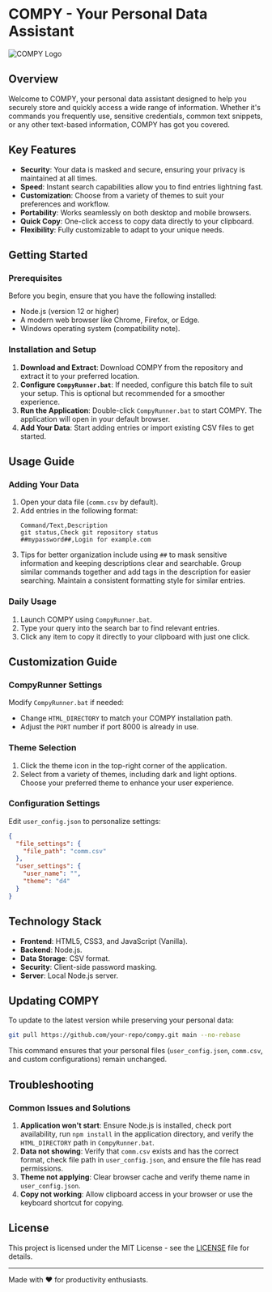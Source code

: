 # COMPY - Your Personal Data Assistant

![COMPY Logo](favicon_io/favicon.ico)

## Overview

Welcome to COMPY, your personal data assistant designed to help you securely store and quickly access a wide range of information. Whether it's commands you frequently use, sensitive credentials, common text snippets, or any other text-based information, COMPY has got you covered.

## Key Features

- **Security**: Your data is masked and secure, ensuring your privacy is maintained at all times.
- **Speed**: Instant search capabilities allow you to find entries lightning fast.
- **Customization**: Choose from a variety of themes to suit your preferences and workflow.
- **Portability**: Works seamlessly on both desktop and mobile browsers.
- **Quick Copy**: One-click access to copy data directly to your clipboard.
- **Flexibility**: Fully customizable to adapt to your unique needs.

## Getting Started

### Prerequisites

Before you begin, ensure that you have the following installed:

- Node.js (version 12 or higher)
- A modern web browser like Chrome, Firefox, or Edge.
- Windows operating system (compatibility note).

### Installation and Setup

1. **Download and Extract**: Download COMPY from the repository and extract it to your preferred location.
2. **Configure `CompyRunner.bat`**: If needed, configure this batch file to suit your setup. This is optional but recommended for a smoother experience.
3. **Run the Application**: Double-click `CompyRunner.bat` to start COMPY. The application will open in your default browser.
4. **Add Your Data**: Start adding entries or import existing CSV files to get started.

## Usage Guide

### Adding Your Data

1. Open your data file (`comm.csv` by default).
2. Add entries in the following format:
   ```
   Command/Text,Description
   git status,Check git repository status
   ##mypassword##,Login for example.com
   ```
3. Tips for better organization include using `##` to mask sensitive information and keeping descriptions clear and searchable. Group similar commands together and add tags in the description for easier searching. Maintain a consistent formatting style for similar entries.

### Daily Usage

1. Launch COMPY using `CompyRunner.bat`.
2. Type your query into the search bar to find relevant entries.
3. Click any item to copy it directly to your clipboard with just one click.

## Customization Guide

### CompyRunner Settings

Modify `CompyRunner.bat` if needed:

- Change `HTML_DIRECTORY` to match your COMPY installation path.
- Adjust the `PORT` number if port 8000 is already in use.

### Theme Selection

1. Click the theme icon in the top-right corner of the application.
2. Select from a variety of themes, including dark and light options. Choose your preferred theme to enhance your user experience.

### Configuration Settings

Edit `user_config.json` to personalize settings:

```json
{
  "file_settings": {
    "file_path": "comm.csv"
  },
  "user_settings": {
    "user_name": "",
    "theme": "d4"
  }
}
```

## Technology Stack

- **Frontend**: HTML5, CSS3, and JavaScript (Vanilla).
- **Backend**: Node.js.
- **Data Storage**: CSV format.
- **Security**: Client-side password masking.
- **Server**: Local Node.js server.

## Updating COMPY

To update to the latest version while preserving your personal data:

```bash
git pull https://github.com/your-repo/compy.git main --no-rebase
```

This command ensures that your personal files (`user_config.json`, `comm.csv`, and custom configurations) remain unchanged.

## Troubleshooting

### Common Issues and Solutions

1. **Application won't start**: Ensure Node.js is installed, check port availability, run `npm install` in the application directory, and verify the `HTML_DIRECTORY` path in `CompyRunner.bat`.
2. **Data not showing**: Verify that `comm.csv` exists and has the correct format, check file path in `user_config.json`, and ensure the file has read permissions.
3. **Theme not applying**: Clear browser cache and verify theme name in `user_config.json`.
4. **Copy not working**: Allow clipboard access in your browser or use the keyboard shortcut for copying.

## License

This project is licensed under the MIT License - see the [LICENSE](LICENSE) file for details.

---

Made with ❤️ for productivity enthusiasts.
